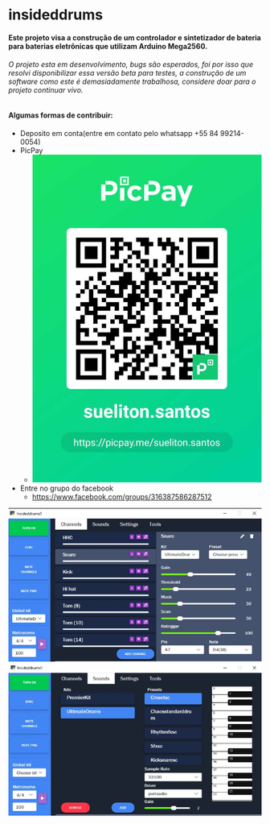 # insideddrums

#### Este projeto visa a construção de um controlador e sintetizador de bateria para baterias eletrônicas que utilizam Arduino Mega2560.
###### O projeto esta em desenvolvimento, bugs são esperados, foi por isso que resolvi disponibilizar essa versão beta para testes, a construção de um software como este é demasiadamente trabalhosa, considere doar para o projeto continuar vivo. 
#### Algumas formas de contribuir: 
* Deposito em conta(entre em contato pelo whatsapp +55 84 99214-0054)
* PicPay 
   * ![GitHub Logo](/picpay.jpg)
* Entre no grupo do facebook
   * https://www.facebook.com/groups/316387586287512

![GitHub Logo](/insideddrums.jpg) ![GitHub Logo](/insideddrums2.jpg)

